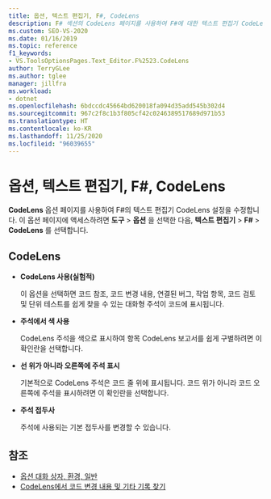```yaml
---
title: 옵션, 텍스트 편집기, F#, CodeLens
description: F# 섹션의 CodeLens 페이지를 사용하여 F#에 대한 텍스트 편집기 CodeLens 설정을 수정하는 방법을 알아봅니다.
ms.custom: SEO-VS-2020
ms.date: 01/16/2019
ms.topic: reference
f1_keywords:
- VS.ToolsOptionsPages.Text_Editor.F%2523.CodeLens
author: TerryGLee
ms.author: tglee
manager: jillfra
ms.workload:
- dotnet
ms.openlocfilehash: 6bdccdc45664bd620018fa094d35add545b302d4
ms.sourcegitcommit: 967c2f8c1b3f805cf42c0246389517689d971b53
ms.translationtype: HT
ms.contentlocale: ko-KR
ms.lasthandoff: 11/25/2020
ms.locfileid: "96039655"
---
```

# <a name="options-text-editor-f-codelens"></a>옵션, 텍스트 편집기, F#, CodeLens

**CodeLens** 옵션 페이지를 사용하여 F#의 텍스트 편집기 CodeLens 설정을 수정합니다. 이 옵션 페이지에 액세스하려면 **도구** > **옵션** 을 선택한 다음, **텍스트 편집기** > **F#**  > **CodeLens** 를 선택합니다.

## <a name="codelens"></a>CodeLens

- **CodeLens 사용(실험적)**

   이 옵션을 선택하면 코드 참조, 코드 변경 내용, 연결된 버그, 작업 항목, 코드 검토 및 단위 테스트를 쉽게 찾을 수 있는 대화형 주석이 코드에 표시됩니다.

- **주석에서 색 사용**

   CodeLens 주석을 색으로 표시하여 항목 CodeLens 보고서를 쉽게 구별하려면 이 확인란을 선택합니다.

- **선 위가 아니라 오른쪽에 주석 표시**

   기본적으로 CodeLens 주석은 코드 줄 위에 표시됩니다. 코드 위가 아니라 코드 오른쪽에 주석을 표시하려면 이 확인란을 선택합니다.

- **주석 접두사**

   주석에 사용되는 기본 접두사를 변경할 수 있습니다.

## <a name="see-also"></a>참조

- [옵션 대화 상자, 환경, 일반](../../ide/reference/general-environment-options-dialog-box.md)
- [CodeLens에서 코드 변경 내용 및 기타 기록 찾기](../../ide/find-code-changes-and-other-history-with-codelens.md)
